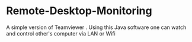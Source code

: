 # Remote-Desktop-Monitoring
A simple version of Teamviewer . Using this Java software one can watch and control other's computer via LAN or Wifi 
